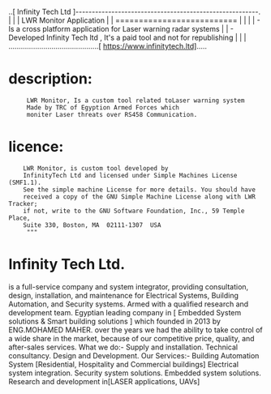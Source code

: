 ..[ Infinity Tech Ltd ]--------------------------------------------------------.
|                                                                              |
| LWR Monitor Application                                                      |
| ==========================                                                   |
|                                                                              |
| - Is a cross platform application for Laser warning radar systems            |
| - Developed Infinity Tech ltd , It's a paid tool and not for republishing    |
|                                                                              |
............................................[ https://www.infinitytech.ltd].....


description:                   
=============
         LWR Monitor, Is a custom tool related toLaser warning system
         Made by TRC of Egyption Armed Forces which
         moniter Laser threats over RS458 Communication.
licence:                   
=========
        LWR Monitor, is custom tool developed by
        InfinityTech Ltd and licensed under Simple Machines License (SMF1.1).
        See the simple machine License for more details. You should have
        received a copy of the GNU Simple Machine License along with LWR Tracker;
        if not, write to the GNU Software Foundation, Inc., 59 Temple Place,
        Suite 330, Boston, MA  02111-1307  USA
         """

Infinity Tech Ltd.
=============
is a full-service company and system integrator, providing consultation, design,
installation, and maintenance for Electrical Systems, Building Automation, and Security
systems. Armed with a qualified research and development team.
Egyptian leading company in [ Embedded System solutions & Smart building solutions ]
which founded in 2013 by ENG.MOHAMED MAHER.
over the years we had the ability to take control of a wide share in the market,
because of our competitive price, quality, and after-sales services.
What we do:-
Supply and installation. Technical consultancy. Design and Development.
Our Services:-
Building Automation System
[Residential, Hospitality and Commercial buildings]
Electrical system integration.
Security system solutions.
Embedded system solutions.
Research and development in[LASER applications, UAVs]
